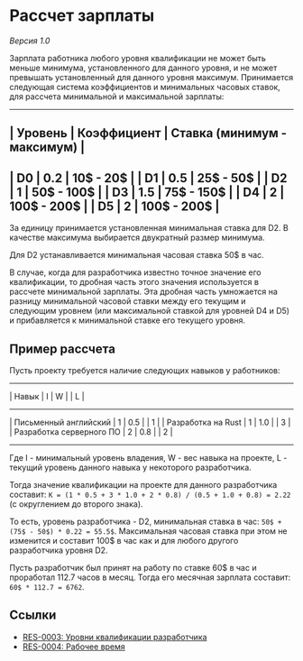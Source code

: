 # Рассчет зарплаты

*Версия 1.0*

Зарплата работника любого уровня квалификации не может быть меньше минимума, установленного для данного уровня, и не может превышать установленный для данного уровня максимум. Принимается следующая система коэффициентов и минимальных часовых ставок, для рассчета минимальной и максимальной зарплаты:

-------------------------------------------------------
| Уровень | Коэффициент | Ставка (минимум - максимум) |
-------------------------------------------------------
| D0      | 0.2         | 10$ - 20$                   |
| D1      | 0.5         | 25$ - 50$                   |
| D2      | 1           | 50$ - 100$                  |
| D3      | 1.5         | 75$ - 150$                  |
| D4      | 2           | 100$ - 200$                 |
| D5      | 2           | 100$ - 200$                 |
-------------------------------------------------------

За единицу принимается установленная минимальная ставка для D2. В качестве максимума выбирается двукратный размер минимума.

Для D2 устанавливается минимальная часовая ставка 50$ в час.

В случае, когда для разработчика известно точное значение его квалификации, то дробная часть этого значения используется в рассчете минимальной зарплаты. Эта дробная часть умножается на разницу минимальной часовой ставки между его текущим и следующим уровнем (или максимальной ставкой для уровней D4 и D5) и прибавляется к минимальной ставке его текущего уровня.


## Пример рассчета

Пусть проекту требуется наличие следующих навыков у работников:

---------------------------------------  -----
| Навык                    | I  | W   |  | L |
---------------------------------------  -----
| Письменный английский    | 1  | 0.5 |  | 1 |
| Разработка на Rust       | 1  | 1.0 |  | 3 |
| Разработка серверного ПО | 2  | 0.8 |  | 2 |
---------------------------------------  -----

Где I - минимальный уровень владения, W - вес навыка на проекте, L - текущий уровень данного навыка у некоторого разработчика.

Тогда значение квалификации на проекте для данного разработчика составит: `K = (1 * 0.5 + 3 * 1.0 + 2 * 0.8) / (0.5 + 1.0 + 0.8) = 2.22` (с округлением до второго знака).

То есть, уровень разработчика - D2, минимальная ставка в час: `50$ + (75$ - 50$) * 0.22 = 55.5$`. Максимальная часовая ставка при этом не изменится и составит 100$ в час как и для любого другого разработчика уровня D2.

Пусть разработчик был принят на работу по ставке 60$ в час и проработал 112.7 часов в месяц. Тогда его месячная зарплата составит: `60$ * 112.7 = 6762`.


## Ссылки

- [RES-0003: Уровни квалификации разработчика](res-0003-developer-skill-levels.ru.md)
- [RES-0004: Рабочее время](res-0004-working-time.ru.md)
